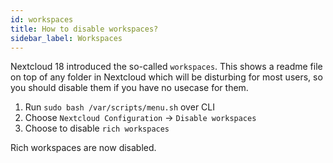 ```yaml
---
id: workspaces
title: How to disable workspaces?
sidebar_label: Workspaces
---
```


Nextcloud 18 introduced the so-called `workspaces`. This shows a readme file on top of any folder in Nextcloud which will be disturbing for most users, so you should disable them if you have no usecase for them.

1. Run `sudo bash /var/scripts/menu.sh` over CLI
1. Choose `Nextcloud Configuration` -> `Disable workspaces`
1. Choose to disable `rich workspaces`

Rich workspaces are now disabled.